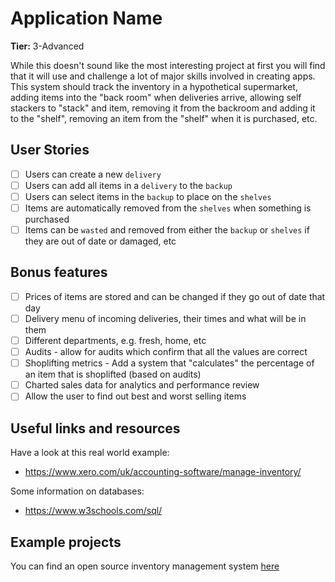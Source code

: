 # Application Name

**Tier:** 3-Advanced

While this doesn't sound like the most interesting project at first you will find that it will use and challenge a lot of major skills involved in creating apps.
This system should track the inventory in a hypothetical supermarket, adding items into the "back room" when deliveries arrive, allowing self stackers to "stack" and item, removing it from the backroom and adding it to the "shelf", removing an item from the "shelf" when it is purchased, etc. 

## User Stories

-   [ ] Users can create a new `delivery`
-   [ ] Users can add all items in a `delivery` to the `backup`
-   [ ] Users can select items in the `backup` to place on the `shelves`
-   [ ] Items are automatically removed from the `shelves` when something is purchased
-   [ ] Items can be `wasted` and removed from either the `backup` or `shelves` if they are out of date or damaged, etc

## Bonus features

-   [ ] Prices of items are stored and can be changed if they go out of date that day 
-   [ ] Delivery menu of incoming deliveries, their times and what will be in them
-   [ ] Different departments, e.g. fresh, home, etc
-   [ ] Audits - allow for audits which confirm that all the values are correct
-   [ ] Shoplifting metrics - Add a system that "calculates" the percentage of an item that is shoplifted (based on audits)
-   [ ] Charted sales data for analytics and performance review
-   [ ] Allow the user to find out best and worst selling items

## Useful links and resources

Have a look at this real world example:
* https://www.xero.com/uk/accounting-software/manage-inventory/

Some information on databases:
* https://www.w3schools.com/sql/

## Example projects

You can find an open source inventory management system [here](https://www.odoo.com/app/inventory)
